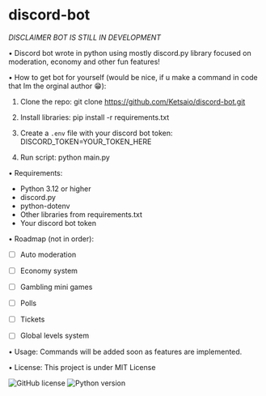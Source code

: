 # discord-bot
*DISCLAIMER BOT IS STILL IN DEVELOPMENT*

• Discord bot wrote in python using mostly discord.py library focused on moderation, economy and other fun features!

• How to get bot for yourself (would be nice, if u make a command in code that Im the orginal author 😁):
  1. Clone the repo:
    git clone https://github.com/Ketsaio/discord-bot.git

  2. Install libraries:
    pip install -r requirements.txt

  3. Create a `.env` file with your discord bot token:
    DISCORD_TOKEN=YOUR_TOKEN_HERE

  4. Run script:
     python main.py

• Requirements:
  - Python 3.12 or higher
  - discord.py
  - python-dotenv
  - Other libraries from requirements.txt
  - Your discord bot token

• Roadmap (not in order):
  - [ ] Auto moderation  
  - [ ] Economy system  
  - [ ] Gambling mini games  
  - [ ] Polls  
  - [ ] Tickets  
  - [ ] Global levels system


• Usage:
  Commands will be added soon as features are implemented.

• License:
  This project is under MIT License



![GitHub license](https://img.shields.io/github/license/Ketsaio/discord-bot)
![Python version](https://img.shields.io/badge/python-3.12%2B-blue)
